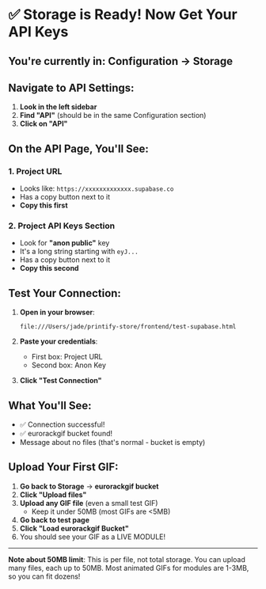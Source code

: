 # ✅ Storage is Ready! Now Get Your API Keys

## You're currently in: Configuration → Storage

## Navigate to API Settings:
1. **Look in the left sidebar** 
2. **Find "API"** (should be in the same Configuration section)
3. **Click on "API"**

## On the API Page, You'll See:

### 1. Project URL
- Looks like: `https://xxxxxxxxxxxxx.supabase.co`
- Has a copy button next to it
- **Copy this first**

### 2. Project API Keys Section
- Look for **"anon public"** key
- It's a long string starting with `eyJ...`
- Has a copy button next to it
- **Copy this second**

## Test Your Connection:

1. **Open in your browser**: 
   ```
   file:///Users/jade/printify-store/frontend/test-supabase.html
   ```

2. **Paste your credentials**:
   - First box: Project URL
   - Second box: Anon Key

3. **Click "Test Connection"**

## What You'll See:
- ✅ Connection successful!
- ✅ eurorackgif bucket found!
- Message about no files (that's normal - bucket is empty)

## Upload Your First GIF:

1. **Go back to Storage** → **eurorackgif bucket**
2. **Click "Upload files"**
3. **Upload any GIF file** (even a small test GIF)
   - Keep it under 50MB (most GIFs are <5MB)
4. **Go back to test page**
5. **Click "Load eurorackgif Bucket"**
6. You should see your GIF as a LIVE MODULE!

---

**Note about 50MB limit**: This is per file, not total storage. You can upload many files, each up to 50MB. Most animated GIFs for modules are 1-3MB, so you can fit dozens!
